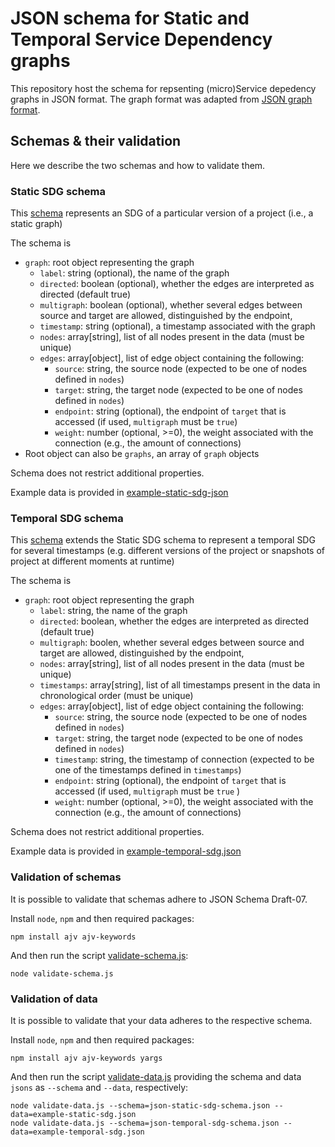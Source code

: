 # JSON schema for Static and Temporal Service Dependency graphs

This repository host the schema for repsenting (micro)Service depedency graphs in JSON format.
The graph format was adapted from [JSON graph format](https://jsongraphformat.info/).

## Schemas & their validation

Here we describe the two schemas and how to validate them.

### Static SDG schema

This [schema](json-static-sdg-schema.json) represents an SDG of a particular version of a project (i.e., a static graph)

The schema is
- `graph`: root object representing the graph
    - `label`: string (optional), the name of the graph
    - `directed`: boolean (optional), whether the edges are interpreted as directed (default true)
    - `multigraph`: boolean (optional), whether several edges between source and target are allowed, distinguished by the endpoint,
    - `timestamp`: string (optional), a timestamp associated with the graph
    - `nodes`: array[string], list of all nodes present in the data (must be unique)
    - `edges`: array[object], list of edge object containing the following:
        - `source`: string, the source node (expected to be one of nodes defined in `nodes`)
        - `target`: string, the target node (expected to be one of nodes defined in `nodes`)
        - `endpoint`: string (optional), the endpoint of `target` that is accessed (if used, `multigraph` must be `true`)
        - `weight`: number (optional, >=0), the weight associated with the connection (e.g., the amount of connections)
- Root object can also be `graphs`, an array of `graph` objects
       
Schema does not restrict additional properties.

Example data is provided in [example-static-sdg-json](example-static-sdg.json)
       
### Temporal SDG schema

This [schema](json-temporal-sdg-schema.json) extends the Static SDG schema to represent a temporal SDG for several timestamps
(e.g. different versions of the project or snapshots of project at different moments at runtime)

The schema is
- `graph`: root object representing the graph
    - `label`: string, the name of the graph
    - `directed`: boolean, whether the edges are interpreted as directed (default true)
    - `multigraph`: boolen, whether several edges between source and target are allowed, distinguished by the endpoint,
    - `nodes`: array[string], list of all nodes present in the data (must be unique)
    - `timestamps`: array[string], list of all timestamps present in the data in chronological order (must be unique)
    - `edges`: array[object], list of edge object containing the following:
        - `source`: string, the source node (expected to be one of nodes defined in `nodes`)
        - `target`: string, the target node (expected to be one of nodes defined in `nodes`)
        - `timestamp`: string, the timestamp of connection (expected to be one of the timestamps defined in `timestamps`)
        - `endpoint`: string (optional), the endpoint of `target` that is accessed (if used, `multigraph` must be `true` )
        - `weight`: number (optional, >=0), the weight associated with the connection (e.g., the amount of connections)

Schema does not restrict additional properties.

Example data is provided in [example-temporal-sdg.json](example-temporal-sdg.json)

### Validation of schemas

It is possible to validate that schemas adhere to JSON Schema Draft-07.

Install `node`, `npm` and then required packages:

```
npm install ajv ajv-keywords
```

And then run the script [validate-schema.js](validate-schema.js):

```
node validate-schema.js
```

### Validation of data

It is possible to validate that your data adheres to the respective schema.

Install `node`, `npm` and then required packages:

```
npm install ajv ajv-keywords yargs
```

And then run the script [validate-data.js](validate-data.js) providing the schema and data `jsons`
as `--schema` and `--data`, respectively:

```
node validate-data.js --schema=json-static-sdg-schema.json --data=example-static-sdg.json
node validate-data.js --schema=json-temporal-sdg-schema.json --data=example-temporal-sdg.json
```



